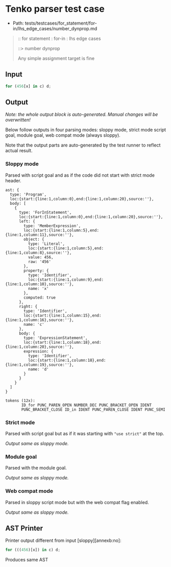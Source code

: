 # Tenko parser test case

- Path: tests/testcases/for_statement/for-in/lhs_edge_cases/number_dynprop.md

> :: for statement : for-in : lhs edge cases
>
> ::> number dynprop
>
> Any simple assignment target is fine

## Input

`````js
for (456[x] in c) d;
`````

## Output

_Note: the whole output block is auto-generated. Manual changes will be overwritten!_

Below follow outputs in four parsing modes: sloppy mode, strict mode script goal, module goal, web compat mode (always sloppy).

Note that the output parts are auto-generated by the test runner to reflect actual result.

### Sloppy mode

Parsed with script goal and as if the code did not start with strict mode header.

`````
ast: {
  type: 'Program',
  loc:{start:{line:1,column:0},end:{line:1,column:20},source:''},
  body: [
    {
      type: 'ForInStatement',
      loc:{start:{line:1,column:0},end:{line:1,column:20},source:''},
      left: {
        type: 'MemberExpression',
        loc:{start:{line:1,column:5},end:{line:1,column:11},source:''},
        object: {
          type: 'Literal',
          loc:{start:{line:1,column:5},end:{line:1,column:8},source:''},
          value: 456,
          raw: '456'
        },
        property: {
          type: 'Identifier',
          loc:{start:{line:1,column:9},end:{line:1,column:10},source:''},
          name: 'x'
        },
        computed: true
      },
      right: {
        type: 'Identifier',
        loc:{start:{line:1,column:15},end:{line:1,column:16},source:''},
        name: 'c'
      },
      body: {
        type: 'ExpressionStatement',
        loc:{start:{line:1,column:18},end:{line:1,column:20},source:''},
        expression: {
          type: 'Identifier',
          loc:{start:{line:1,column:18},end:{line:1,column:19},source:''},
          name: 'd'
        }
      }
    }
  ]
}

tokens (12x):
       ID_for PUNC_PAREN_OPEN NUMBER_DEC PUNC_BRACKET_OPEN IDENT
       PUNC_BRACKET_CLOSE ID_in IDENT PUNC_PAREN_CLOSE IDENT PUNC_SEMI
`````

### Strict mode

Parsed with script goal but as if it was starting with `"use strict"` at the top.

_Output same as sloppy mode._

### Module goal

Parsed with the module goal.

_Output same as sloppy mode._

### Web compat mode

Parsed in sloppy script mode but with the web compat flag enabled.

_Output same as sloppy mode._

## AST Printer

Printer output different from input [sloppy][annexb:no]:

````js
for (((456)[x]) in c) d;
````

Produces same AST
